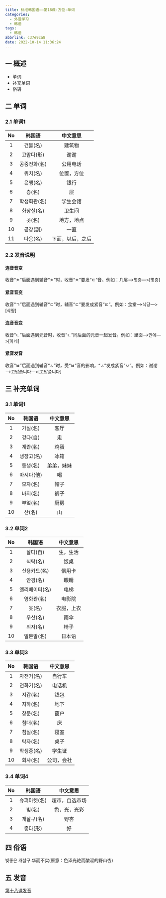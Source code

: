 ```yaml
---
title: 标准韩国语——第18课-方位-单词
categories:
  - 外语学习
  - 韩语
tags:
  - 韩语
abbrlink: c37e9ca8
date: 2022-10-14 11:36:24
---
```

## 一 概述

* 单词
* 补充单词
* 俗语

<!--more-->

## 二  单词

### 2.1 单词1

|  No  |    韩国语    |     中文意思     |
| :--: | :----------: | :--------------: |
|  1   |   건물(名)   |      建筑物      |
|  2   |  고맙다(形)  |       谢谢       |
|  3   | 공중전화(名) |     公用电话     |
|  4   |   위치(名)   |    位置，方位    |
|  5   |   은행(名)   |       银行       |
|  6   |    층(名)    |        层        |
|  7   | 학생회관(名) |     学生会馆     |
|  8   |  화장실(名)  |      卫生间      |
|  9   |    곳(名)    |    地方，地点    |
|  10  |   곧장(副)   |       一直       |
|  11  |   다음(名)   | 下面，以后，之后 |

### 2.2 发音说明

#### 连音音变

收音“ㅊ”后面遇到辅音“ㅊ”时，收音“ㅊ”要发“ㄷ”音。例如：几层—>몇층—>[몇층]

 #### 紧音音变

收音“ㄱ”后面遇到辅音“ㄷ”时，辅音“ㄷ”要发成紧音“ㄸ”。例如：食堂—>식당—>[삭땅]

#### 连音音变

收音“ㄴ”后面遇到元音时，收音“ㄴ”同后面的元音一起发音。例如：里面—>안에—>[아네]

#### 紧音发音

收音“ㅂ”后面遇到辅音“ㅅ”时，受“ㅂ”音的影响，“ㅅ”发成紧音“ㅆ”。例如：谢谢—>고맙습니다—>[고맙씀니다]

## 三 补充单词

### 3.1 单词1

|  No  |   韩国语   |  中文意思  |
| :--: | :--------: | :--------: |
|  1   |  가실(名)  |    客厅    |
|  2   |  걷다(自)  |     走     |
|  3   |  계란(名)  |    鸡蛋    |
|  4   | 냉장고(名) |    冰箱    |
|  5   |  동생(名)  | 弟弟，妹妹 |
|  6   | 마시다(他) |     喝     |
|  7   |  모자(名)  |    帽子    |
|  8   |  바지(名)  |    裤子    |
|  9   |  부엌(名)  |    厨房    |
|  10  |   산(名)   |     山     |

### 3.2 单词2

|  No  |     韩国语     |  中文意思  |
| :--: | :------------: | :--------: |
|  1   |    살다(自)    |  生，生活  |
|  2   |    식탁(名)    |    饭桌    |
|  3   |  신용카드(名)  |   信用卡   |
|  4   |    안경(名)    |    眼睛    |
|  5   | 엘리베이터(名) |    电梯    |
|  6   |   영화관(名)   |   电影院   |
|  7   |     옷(名)     | 衣服，上衣 |
|  8   |    우산(名)    |    雨伞    |
|  9   |    의자(名)    |    椅子    |
|  10  |   일본알(名)   |   日本语   |

### 3.3 单词3

|  No  |   韩国语   |  中文意思  |
| :--: | :--------: | :--------: |
|  1   | 자전거(名) |   自行车   |
|  2   | 전화기(名) |   电话机   |
|  3   |  지갑(名)  |    钱包    |
|  4   |  지하(名)  |    地下    |
|  5   |  창문(名)  |    窗户    |
|  6   |  침대(名)  |     床     |
|  7   |  침실(名)  |    寝室    |
|  8   |  탁자(名)  |    桌子    |
|  9   | 학생증(名) |   学生证   |
|  10  |  회사(名)  | 公司，会社 |

### 3.4 单词4

|  No  |    韩国语    |    中文意思    |
| :--: | :----------: | :------------: |
|  1   | 슈퍼마켓(名) | 超市，自选市场 |
|  2   |    빛(名)    |  色，光，光彩  |
|  3   |  개살구(名)  |      野杏      |
|  4   |   좋다(形)   |       好       |

## 四 俗语

빛좋은 개살구.华而不实(原意：色泽光艳而酸涩的野山杏)

## 五 发音

[第十八课发音][1]

[1]:https://biz.cli.im/test/JS485322?coding=J4bsQR&qrurl=http%3A%2F%2Fqr31.cn%2FJ4bsQR&gtype=2